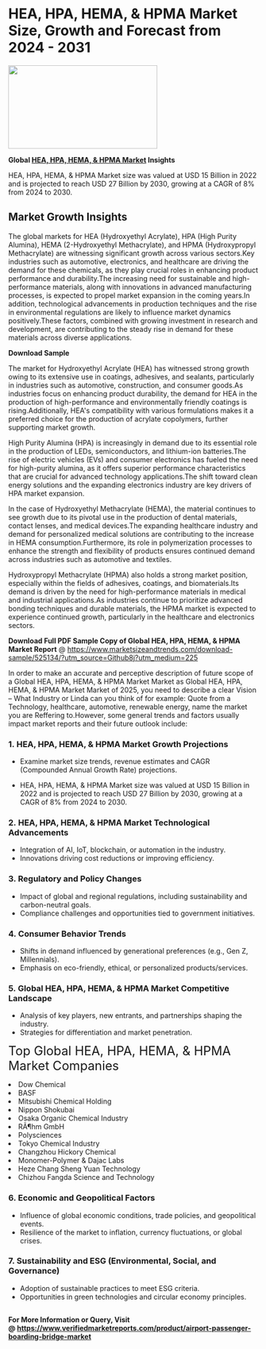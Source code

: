<H1>HEA, HPA, HEMA, & HPMA Market Size, Growth and Forecast from 2024 - 2031</H1><img class="aligncenter size-medium wp-image-584254" src="https://thirdeyenews.in/wp-content/uploads/2024/09/Global-Market-Research-300x168.jpeg" alt="" width="300" height="168" /><p><strong>Global&nbsp;<a href="https://www.marketsizeandtrends.com/download-sample/525134/?utm_source=Github8j?utm_medium=225">HEA, HPA, HEMA, & HPMA Market</a> Insights</strong></p><p>HEA, HPA, HEMA, & HPMA Market size was valued at USD 15 Billion in 2022 and is projected to reach USD 27 Billion by 2030, growing at a CAGR of 8% from 2024 to 2030.</p><p><h2>Market Growth Insights</h2> <p>The global markets for HEA (Hydroxyethyl Acrylate), HPA (High Purity Alumina), HEMA (2-Hydroxyethyl Methacrylate), and HPMA (Hydroxypropyl Methacrylate) are witnessing significant growth across various sectors.Key industries such as automotive, electronics, and healthcare are driving the demand for these chemicals, as they play crucial roles in enhancing product performance and durability.The increasing need for sustainable and high-performance materials, along with innovations in advanced manufacturing processes, is expected to propel market expansion in the coming years.In addition, technological advancements in production techniques and the rise in environmental regulations are likely to influence market dynamics positively.These factors, combined with growing investment in research and development, are contributing to the steady rise in demand for these materials across diverse applications.</p> <p><strong>Download Sample</strong></p> <p>The market for Hydroxyethyl Acrylate (HEA) has witnessed strong growth owing to its extensive use in coatings, adhesives, and sealants, particularly in industries such as automotive, construction, and consumer goods.As industries focus on enhancing product durability, the demand for HEA in the production of high-performance and environmentally friendly coatings is rising.Additionally, HEA's compatibility with various formulations makes it a preferred choice for the production of acrylate copolymers, further supporting market growth.</p> <p>High Purity Alumina (HPA) is increasingly in demand due to its essential role in the production of LEDs, semiconductors, and lithium-ion batteries.The rise of electric vehicles (EVs) and consumer electronics has fueled the need for high-purity alumina, as it offers superior performance characteristics that are crucial for advanced technology applications.The shift toward clean energy solutions and the expanding electronics industry are key drivers of HPA market expansion.</p> <p>In the case of Hydroxyethyl Methacrylate (HEMA), the material continues to see growth due to its pivotal use in the production of dental materials, contact lenses, and medical devices.The expanding healthcare industry and demand for personalized medical solutions are contributing to the increase in HEMA consumption.Furthermore, its role in polymerization processes to enhance the strength and flexibility of products ensures continued demand across industries such as automotive and textiles.</p> <p>Hydroxypropyl Methacrylate (HPMA) also holds a strong market position, especially within the fields of adhesives, coatings, and biomaterials.Its demand is driven by the need for high-performance materials in medical and industrial applications.As industries continue to prioritize advanced bonding techniques and durable materials, the HPMA market is expected to experience continued growth, particularly in the healthcare and electronics sectors.</p> <p><span class=""><strong>Download Full PDF Sample Copy of Global HEA, HPA, HEMA, & HPMA Market Report</strong> @ <a href="https://www.marketsizeandtrends.com/download-sample/525134/?utm_source=Github8j?utm_medium=225" target="_blank">https://www.marketsizeandtrends.com/download-sample/525134/?utm_source=Github8j?utm_medium=225</a></span></p><p>In order to make an accurate and perceptive description of future scope of a Global&nbsp;HEA, HPA, HEMA, & HPMA Market Market as Global&nbsp;HEA, HPA, HEMA, & HPMA Market Market of 2025, you need to describe a clear Vision &ndash; What Industry or Linda can you think of for example: Quote from a Technology, healthcare, automotive, renewable energy, name the market you are Reffering to.However, some general trends and factors usually impact market reports and their future outlook include:</p><h3>1.&nbsp;<strong>HEA, HPA, HEMA, & HPMA Market Growth Projections</strong></h3><ul><li>Examine market size trends, revenue estimates and CAGR (Compounded Annual Growth Rate) projections.</li><li><p>HEA, HPA, HEMA, & HPMA Market size was valued at USD 15 Billion in 2022 and is projected to reach USD 27 Billion by 2030, growing at a CAGR of 8% from 2024 to 2030.</p></li></ul><h3>2.&nbsp;<strong>HEA, HPA, HEMA, & HPMA Market Technological Advancements</strong></h3><ul><li>Integration of AI, IoT, blockchain, or automation in the industry.</li><li>Innovations driving cost reductions or improving efficiency.</li></ul><h3>3.&nbsp;<strong>Regulatory and Policy Changes</strong></h3><ul><li>Impact of global and regional regulations, including sustainability and carbon-neutral goals.</li><li>Compliance challenges and opportunities tied to government initiatives.</li></ul><h3>4.&nbsp;<strong>Consumer Behavior Trends</strong></h3><ul><li>Shifts in demand influenced by generational preferences (e.g., Gen Z, Millennials).</li><li>Emphasis on eco-friendly, ethical, or personalized products/services.</li></ul><h3>5.&nbsp;<strong>Global HEA, HPA, HEMA, & HPMA Market Competitive Landscape</strong></h3><ul><li>Analysis of key players, new entrants, and partnerships shaping the industry.</li><li>Strategies for differentiation and market penetration.</li></ul><p data-pm-slice="1 1 []"><span style="color: inherit; font-family: inherit; font-size: 25px;">Top Global HEA, HPA, HEMA, & HPMA Market Companies</span></p><div class="" data-test-id=""><p><li>Dow Chemical</li><li> BASF</li><li> Mitsubishi Chemical Holding</li><li> Nippon Shokubai</li><li> Osaka Organic Chemical Industry</li><li> RÃ¶hm GmbH</li><li> Polysciences</li><li> Tokyo Chemical Industry</li><li> Changzhou Hickory Chemical</li><li> Monomer-Polymer & Dajac Labs</li><li> Heze Chang Sheng Yuan Technology</li><li> Chizhou Fangda Science and Technology</li></p></div><h3>6.&nbsp;<strong>Economic and Geopolitical Factors</strong></h3><ul><li>Influence of global economic conditions, trade policies, and geopolitical events.</li><li>Resilience of the market to inflation, currency fluctuations, or global crises.</li></ul><h3>7.&nbsp;<strong>Sustainability and ESG (Environmental, Social, and Governance)</strong></h3><ul><li>Adoption of sustainable practices to meet ESG criteria.</li><li>Opportunities in green technologies and circular economy principles.</li></ul><h2><strong style="font-size: 14px;">For More Information or Query, Visit @&nbsp;</strong><a style="background-color: #ffffff; font-size: 14px;" href="https://www.marketsizeandtrends.com/report/hea-hpa-hema-hpma-market/" target="_blank">https://www.verifiedmarketreports.com/product/airport-passenger-boarding-bridge-market</a></h2>